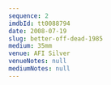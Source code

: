 ```yaml
---
sequence: 2
imdbId: tt0088794
date: 2008-07-19
slug: better-off-dead-1985
medium: 35mm
venue: AFI Silver
venueNotes: null
mediumNotes: null
---
```

